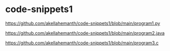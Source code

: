 # code-snippets1
https://github.com/akellahemanth/code-snippets1/blob/main/program1.py

https://github.com/akellahemanth/code-snippets1/blob/main/program2.java

https://github.com/akellahemanth/code-snippets1/blob/main/program3.c
